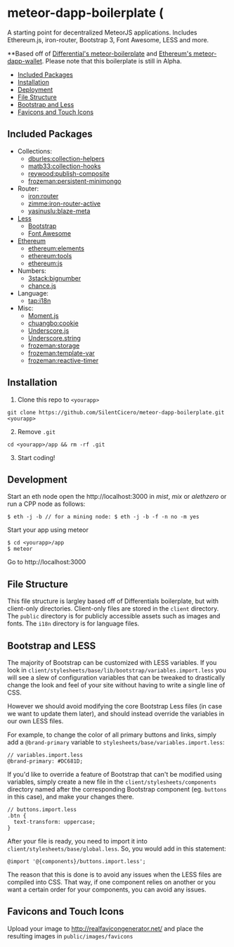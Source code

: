 # meteor-dapp-boilerplate (

A starting point for decentralized MeteorJS applications. Includes Ethereum.js, iron-router, Bootstrap 3, Font Awesome, LESS and more.

**Based off of [Differential's meteor-boilerplate](https://github.com/Differential/meteor-boilerplate) and [Ethereum's meteor-dapp-wallet](https://github.com/ethereum/meteor-dapp-wallet). Please note that this boilerplate is still in Alpha.

* [Included Packages](#included-packages)
* [Installation](#installation)
* [Deployment](#deployment)
* [File Structure](#file-structure)
* [Bootstrap and Less](#bootstrap-and-less)
* [Favicons and Touch Icons](#favicons-and-touch-icons)

## <a name="included-packages"></a> Included Packages

* Collections:
  * [dburles:collection-helpers](https://github.com/dburles/meteor-collection-helpers)
  * [matb33:collection-hooks](https://github.com/matb33/meteor-collection-hooks)
  * [reywood:publish-composite](https://github.com/englue/meteor-publish-composite)
  * [frozeman:persistent-minimongo](https://github.com/frozeman/meteor-persistent-minimongo)
* Router:
  * [iron:router](https://github.com/EventedMind/iron-router)
  * [zimme:iron-router-active](https://github.com/zimme/meteor-iron-router-active)
  * [yasinuslu:blaze-meta](https://github.com/yasinuslu/blaze-meta)
* [Less](http://lesscss.org)
  * [Bootstrap](http://getbootstrap.com)
  * [Font Awesome](http://fontawesome.io)
* [Ethereum](http://ethereum.org)
  * [ethereum:elements](https://github.com/ethereum/meteor-package-elements)
  * [ethereum:tools](https://github.com/ethereum/meteor-package-tools)
  * [ethereum:js](https://github.com/ethereum/ethereum.js)
* Numbers:
  * [3stack:bignumber](https://github.com/MikeMcl/bignumber.js/)
  * [chance.js](http://chancejs.com/)
* Language:
  * [tap:i18n](https://github.com/TAPevents/tap-i18n)
* Misc:
  * [Moment.js](http://momentjs.com/)
  * [chuangbo:cookie](https://github.com/chuangbo/meteor-cookie)
  * [Underscore.js](http://underscorejs.org/)
  * [Underscore.string](http://epeli.github.io/underscore.string/)
  * [frozeman:storage](https://github.com/frozeman/meteor-storage)
  * [frozeman:template-var](https://github.com/frozeman/meteor-template-var)
  * [frozeman:reactive-timer](https://github.com/frozeman/meteor-reactive-timer)

## <a name="installation"></a> Installation

1. Clone this repo to `<yourapp>`

  `git clone https://github.com/SilentCicero/meteor-dapp-boilerplate.git <yourapp>`

2. Remove `.git`

  `cd <yourapp>/app && rm -rf .git`

3. Start coding!

## <a name="development"></a> Development

Start an eth node open the http://localhost:3000 in *mist*, *mix* or *alethzero* or run a CPP node as follows:

    $ eth -j -b // for a mining node: $ eth -j -b -f -n no -m yes

Start your app using meteor

    $ cd <yourapp>/app
    $ meteor

Go to http://localhost:3000

## <a name="file-structure"></a> File Structure

This file structure is largley based off of Differentials boilerplate, but with client-only directories. Client-only files are stored in the `client` directory. The `public` directory is for publicly accessible assets such as images and fonts. The `i18n` directory is for language files.

## <a name="bootstrap-and-less"></a> Bootstrap and LESS

The majority of Bootstrap can be customized with LESS variables. If you look in `client/stylesheets/base/lib/bootstrap/variables.import.less` you will see a slew of configuration variables that can be tweaked to drastically change the look and feel of your site without having to write a single line of CSS.

However we should avoid modifying the core Bootstrap Less files (in case we want to update them later), and should instead override the variables in our own LESS files.

For example, to change the color of all primary buttons and links, simply add a `@brand-primary` variable to `stylesheets/base/variables.import.less`:

```
// variables.import.less
@brand-primary: #DC681D;
```

If you'd like to override a feature of Bootstrap that can't be modified using variables, simply create a new file in the `client/stylesheets/components` directory named after the corresponding Bootstrap component (eg. `buttons` in this case), and make your changes there.

```
// buttons.import.less
.btn {
  text-transform: uppercase;
}
```

After your file is ready, you need to import it into `client/stylesheets/base/global.less`. So, you would add in this statement:
```
@import '@{components}/buttons.import.less';
```

The reason that this is done is to avoid any issues when the LESS files are compiled into CSS. That way, if one component relies on another or you want a certain order for your components, you can avoid any issues.


## <a name="favicons-and-touch-icons"></a> Favicons and Touch Icons

Upload your image to http://realfavicongenerator.net/ and place the resulting images in `public/images/favicons`
